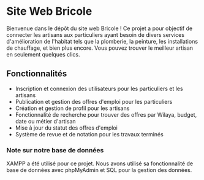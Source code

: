 # Site Web Bricole

Bienvenue dans le dépôt du site web Bricole ! Ce projet a pour objectif de connecter les artisans aux particuliers ayant besoin 
de divers services d'amélioration de l'habitat tels que la plomberie, la peinture, les installations de chauffage, et bien plus encore. 
Vous pouvez trouver le meilleur artisan en seulement quelques clics.

## Fonctionnalités

- Inscription et connexion des utilisateurs pour les particuliers et les artisans
- Publication et gestion des offres d'emploi pour les particuliers
- Création et gestion de profil pour les artisans
- Fonctionnalité de recherche pour trouver des offres par Wilaya, budget, date ou métier d'artisan
- Mise à jour du statut des offres d'emploi
- Système de revue et de notation pour les travaux terminés

### Note sur notre base de données

XAMPP a été utilisé pour ce projet. Nous avons utilisé sa fonctionnalité de base de données avec phpMyAdmin et SQL pour la gestion des données.
